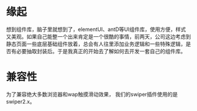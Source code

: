# 缘起
想到组件库，脑子里就想到了，elementUI、antD等UI组件库，使用方便，样式又美观。如果自己能整一个出来肯定是一个很酷的事情，前两天，公司这边考虑到静态页面一些底层基础组件放着，总会有人往里添加业务逻辑和一些特殊逻辑，是否有必要抽取封装后。于是我真正的开始去了解如何去开发一套自己的组件库。
# 兼容性
为了兼容绝大多数浏览器和wap触摸滑动效果， 我们的swiper插件使用的是swiper2.x。